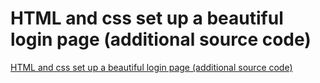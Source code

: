 # HTML and css set up a beautiful login page (additional source code)
[HTML and css set up a beautiful login page (additional source code)](https://aiwithcloud.com/2022/09/15/html_and_css_set_up_a_beautiful_login_page_additional_source_code/)